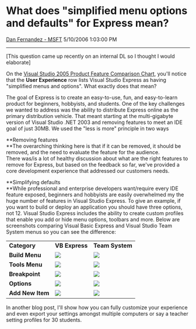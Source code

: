 <div id="page">

# What does "simplified menu options and defaults" for Express mean?

[Dan Fernandez -
MSFT](https://social.msdn.microsoft.com/profile/Dan%20Fernandez%20-%20MSFT)
5/10/2006 1:03:00 PM

-----

<div id="content">

\[This question came up recently on an internal DL so I thought I would
elaborate\]

On the [Visual Studio 2005 Product Feature Comparison
Chart](http://msdn.microsoft.com/vstudio/products/compare/), you'll
notice that the **User Experience** row lists Visual Studio Express as
having "simplified menus and options". What exactly does that mean?

The goal of Express is to create an easy-to-use, fun, and easy-to-learn
product for beginners, hobbyists, and students. One of the key
challenges we wanted to address was the ability to distribute Express
online as the primary distribution vehicle. That meant starting at the
multi-gigabyte version of Visual Studio .NET 2003 and removing features
to meet an IDE goal of just 30MB. We used the "less is more" principle
in two ways

**Removing features  
**The overarching thinking here is that if it can be removed, it should
be removed, and the need to evaluate the feature for the audience.
There was/is a lot of healthy discussion about what are the right
features to remove for Express, but based on the feedback so far, we've
provided a core development experience that addressed our customers
needs. 

**Simplifying defaults  
**While professional and enterprise developers want/require every IDE
feature exposed, beginners and hobbyists are easily overwhelmed my the
huge number of features in Visual Studio Express. To give an example, if
you want to build or deploy an application you should have three
options, not 12. Visual Studio Express includes the ability to create
custom profiles that enable you add or hide menu options, toolbars and
more. Below are screenshots comparing Visual Basic Express and Visual
Studio Team System menus so you can see the
difference:

|                  |                                                            |                                                            |
| ---------------- | ---------------------------------------------------------- | ---------------------------------------------------------- |
| **Category**     | **VB Express**                                             | **Team System**                                            |
| **Build Menu**   | **![](http://www.danfernandez.com/view/view.aspx?ID=173)** | **![](http://www.danfernandez.com/view/view.aspx?ID=174)** |
| **Tools Menu**   | **![](http://www.danfernandez.com/view/view.aspx?ID=175)** | **![](http://www.danfernandez.com/view/view.aspx?ID=176)** |
| **Breakpoint**   | **![](http://www.danfernandez.com/view/view.aspx?ID=178)** | **![](http://www.danfernandez.com/view/view.aspx?ID=179)** |
| **Options**      | **![](http://www.danfernandez.com/view/view.aspx?ID=180)** | **![](http://www.danfernandez.com/view/view.aspx?ID=181)** |
| **Add New Item** | ![](http://www.danfernandez.com/view/view.aspx?ID=182)     | ![](http://www.danfernandez.com/view/view.aspx?ID=183)     |

In another blog post, I'll show how you can fully customize your
experience and even export your settings amongst multiple computers or
say a teacher setting profiles for 30 students.

 

 

</div>

</div>

